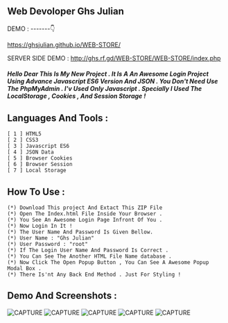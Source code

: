 ## Web Devoloper Ghs Julian


DEMO : -------👇

https://ghsjulian.github.io/WEB-STORE/

SERVER SIDE DEMO : http://ghs.rf.gd/WEB-STORE/WEB-STORE/index.php




 ##### Hello Dear This Is My New Project . It Is A An Awesome Login Project Using Advance Javascript ES6 Version And JSON . You Don't Need Use The PhpMyAdmin . I'v Used Only Javascript . Specially I Used The LocalStorage , Cookies , And Session Storage !
 
 ## Languages And Tools :
 ```
 [ 1 ] HTML5 
 [ 2 ] CSS3
 [ 3 ] Javascript ES6
 [ 4 ] JSON Data
 [ 5 ] Browser Cookies
 [ 6 ] Browser Session
 [ 7 ] Local Storage
 ```
## How To Use :
```
(*) Download This project And Extact This ZIP File 
(*) Open The Index.html File Inside Your Browser .
(*) You See An Awesome Login Page Infront Of You .
(*) Now Login In It !
(*) The User Name And Password Is Given Bellow.
(*) User Name : "Ghs Julian"
(*) User Password : "root"
(*) If The Login User Name And Password Is Correct .
(*) You Can See The Another HTML File Name database .
(*) Now Click The Open Popup Button , You Can See A Awesome Popup Modal Box .
(*) There Is'nt Any Back End Method . Just For Styling !
```
## Demo And Screenshots : 
![CAPTURE](public/icons/s5.png)
![CAPTURE](public/icons/s2.png)
![CAPTURE](public/icons/s3.png)
![CAPTURE](public/icons/s4.png)
![CAPTURE](public/icons/s1.png)


